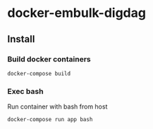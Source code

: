 # docker-embulk-digdag

## Install

### Build docker containers

`docker-compose build`

### Exec bash

Run container with bash from host

`docker-compose run app bash`
